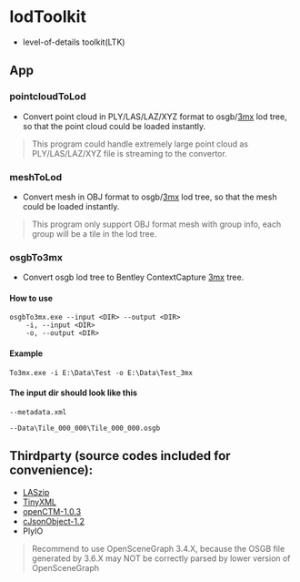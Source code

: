 # lodToolkit
- level-of-details toolkit(LTK)

## App
### pointcloudToLod
- Convert point cloud in PLY/LAS/LAZ/XYZ format to osgb/[3mx](https://docs.bentley.com/LiveContent/web/ContextCapture%20Help-v9/en/GUID-CED0ABE6-2EE3-458D-9810-D87EC3C521BD.html)  lod tree, so that the point cloud could be loaded instantly.
> This program could handle extremely large point cloud as PLY/LAS/LAZ/XYZ file is streaming to the convertor.

### meshToLod
- Convert mesh in OBJ format to osgb/[3mx](https://docs.bentley.com/LiveContent/web/ContextCapture%20Help-v9/en/GUID-CED0ABE6-2EE3-458D-9810-D87EC3C521BD.html)  lod tree, so that the mesh could be loaded instantly.
> This program only support OBJ format mesh with group info, each group will be a tile in the lod tree.

### osgbTo3mx
- Convert osgb lod tree to Bentley ContextCapture [3mx](https://docs.bentley.com/LiveContent/web/ContextCapture%20Help-v9/en/GUID-CED0ABE6-2EE3-458D-9810-D87EC3C521BD.html) tree.

#### How to use
```
osgbTo3mx.exe --input <DIR> --output <DIR>
	-i, --input <DIR> 
	-o, --output <DIR> 
```

#### Example
```
To3mx.exe -i E:\Data\Test -o E:\Data\Test_3mx
```

#### The input dir should look like this
```
--metadata.xml

--Data\Tile_000_000\Tile_000_000.osgb

```

## Thirdparty (source codes included for convenience):
- [LASzip](https://github.com/LASzip/LASzip)
- [TinyXML](https://github.com/leethomason/tinyxml2)
- [openCTM-1.0.3](http://openctm.sourceforge.net/)
- [cJsonObject-1.2](https://github.com/Bwar/CJsonObject)
- PlyIO

> Recommend to use OpenSceneGraph 3.4.X, because the OSGB file generated by 3.6.X may NOT be correctly parsed by lower version of OpenSceneGraph
